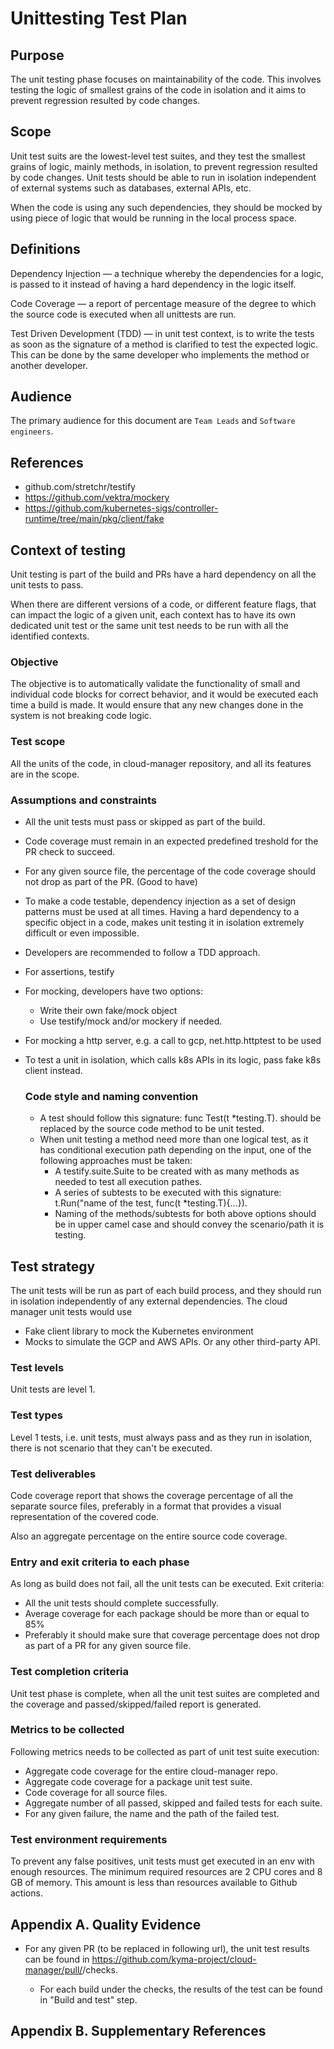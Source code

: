 # Unittesting Test Plan

## **Purpose** 

The unit testing phase focuses on maintainability of the code. This involves testing the logic of smallest grains of the code in isolation and it aims to prevent regression resulted by code changes. 

## Scope

Unit test suits are the lowest-level test suites, and they test the smallest grains of logic, mainly methods, in isolation, to prevent regression resulted by code changes. Unit tests should be able to run in isolation independent of external systems such as databases, external APIs, etc. 

When the code is using any such dependencies, they should be mocked by using piece of logic that would be running in the local process space.

## Definitions

Dependency Injection — a technique whereby the dependencies for a logic, is passed to it instead of having a hard dependency in the logic itself.

Code Coverage — a report of percentage measure of the degree to which the source code is executed when all unittests are run.

Test Driven Development (TDD) — in unit test context, is to write the tests as soon as the signature of a method is clarified to test the expected logic. This can be done by the same developer who implements the method or another developer.

## Audience

The primary audience for this document are `Team Leads` and `Software engineers`. 

## References

- github.com/stretchr/testify
- https://github.com/vektra/mockery
- https://github.com/kubernetes-sigs/controller-runtime/tree/main/pkg/client/fake

## Context of testing

Unit testing is part of the build and PRs have a hard dependency on all the unit tests to pass. 

When there are different versions of a code, or different feature flags, that can impact the logic of a given unit, each context has to have its own dedicated unit test or the same unit test needs to be run with all the identified contexts. 

### Objective

The objective is to automatically validate the functionality of small and individual code blocks for correct behavior, and it would be executed each time a build is made. It would ensure that any new changes done in the system is not breaking code logic. 

### Test scope

All the units of the code, in cloud-manager repository, and all its features are in the scope.

### Assumptions and constraints

- All the unit tests must pass or skipped as part of the build. 

- Code coverage must remain in an expected predefined treshold for the PR check to succeed.

- For any given source file, the percentage of the code coverage should not drop as part of the PR. (Good to have)

- To make a code testable, dependency injection as a set of design patterns must be used at all times. Having a hard dependency to a specific object in a code, makes unit testing it in isolation extremely difficult or even impossible. 

- Developers are recommended to follow a TDD approach.

- For assertions, testify

- For mocking, developers have two options:

  - Write their own fake/mock object 
  - Use testify/mock and/or mockery if needed.

- For mocking a http server, e.g. a call to gcp, net.http.httptest to be used

- To test a unit in isolation, which calls k8s APIs in its logic, pass fake k8s client instead. 

  ### Code style and naming convention

  - A test should follow this signature: func Test<Method Name>(t *testing.T). <Method Name> should be replaced by the source code method to be unit tested. 
  - When unit testing a method need more than one logical test, as it has conditional execution path depending on the input, one of the following approaches must be taken:
    - A testify.suite.Suite to be created with as many methods as needed to test all execution pathes. 
    - A series of subtests to be executed with this signature: t.Run("name of the test, func(t *testing.T){...}). 
    - Naming of the methods/subtests for both above options should be in upper camel case and should convey the scenario/path it is testing.

## Test strategy

The unit tests will be run as part of each build process, and they should run in isolation independently of any external dependencies. The cloud manager unit tests would use

* Fake client library to mock the Kubernetes environment
* Mocks to simulate the GCP and AWS APIs. Or any other third-party API.

### Test levels

Unit tests are level 1. 

### Test types

Level 1 tests, i.e. unit tests, must always pass and as they run in isolation, there is not scenario that they can't be executed.

### Test deliverables

Code coverage report that shows the coverage percentage of all the separate source files, preferably in a format that provides a visual representation of the covered code. 

Also an aggregate percentage on the entire source code coverage. 

### Entry and exit criteria to each phase

As long as build does not fail, all the unit tests can be executed. Exit criteria: 

- All the unit tests should complete successfully.
- Average coverage for each package should be more than or equal to 85%
- Preferably it should make sure that coverage percentage does not drop as part of a PR for any given source file.

### Test completion criteria

Unit test phase is complete, when all the unit test suites are completed and the coverage and passed/skipped/failed report is generated.

### Metrics to be collected

Following metrics needs to be collected as part of unit test suite execution:

* Aggregate code coverage for the entire cloud-manager repo.
* Aggregate code coverage for a package unit test suite.
* Code coverage for all source files.
* Aggregate number of all passed, skipped and failed tests for each suite.
* For any given failure, the name and the path of the failed test.

### Test environment requirements

To prevent any false positives, unit tests must get executed in an env with enough resources. The minimum required resources are 2 CPU cores and 8 GB of memory. This amount is less than resources available to Github actions.

## Appendix A. Quality Evidence

- For any given PR (to be replaced in following url), the unit test results can be found in https://github.com/kyma-project/cloud-manager/pull/<PR>/checks.
  - For each build under the checks, the results of the test can be found in "Build and test" step.

## Appendix B. Supplementary References